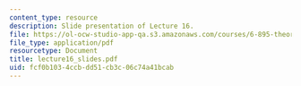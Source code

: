 ```yaml
---
content_type: resource
description: Slide presentation of Lecture 16.
file: https://ol-ocw-studio-app-qa.s3.amazonaws.com/courses/6-895-theory-of-parallel-systems-sma-5509-fall-2003/fcf0b1034ccbdd51cb3c06c74a41bcab_lecture16_slides.pdf
file_type: application/pdf
resourcetype: Document
title: lecture16_slides.pdf
uid: fcf0b103-4ccb-dd51-cb3c-06c74a41bcab
---
```

